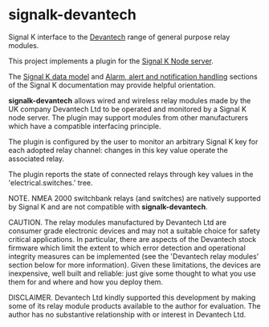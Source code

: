 # signalk-devantech

Signal K interface to the
[Devantech](https://www.devantech.co.uk)
range of general purpose relay modules.

This project implements a plugin for the
[Signal K Node server](https://github.com/SignalK/signalk-server-node).

The
[Signal K data model](http://signalk.org/specification/1.0.0/doc/data_model.html)
and
[Alarm, alert and notification handling](http://signalk.org/specification/1.0.0/doc/notifications.html)
sections of the Signal K documentation may provide helpful orientation.

__signalk-devantech__ allows wired and wireless relay modules made by the UK
company Devantech Ltd to be operated and monitored by a Signal K node server.
The plugin may support modules from other manufacturers which have a compatible
interfacing principle.

The plugin is configured by the user to monitor an arbitrary Signal K key for
each adopted relay channel: changes in this key value operate the associated
relay.

The plugin reports the state of connected relays through key values in the
'electrical.switches.' tree.

NOTE. NMEA 2000 switchbank relays (and switches) are natively supported by
Signal K and are not compatible with __signalk-devantech__.

CAUTION. The relay modules manufactured by Devantech Ltd are consumer grade
electronic devices and may not a suitable choice for safety critical
applications.
In particular, there are aspects of the Devantech stock firmware which limit
the extent to which error detection and operational integrity measures can be
implemented (see the 'Devantech relay modules' section below for more
information).
Given these limitations, the devices are inexpensive, well built and reliable:
just give some thought to what you use them for and where and how you deploy
them.

DISCLAIMER. Devantech Ltd kindly supported this development by making some
of its relay module products available to the author for evaluation.
The author has no substantive relationship with or interest in Devantech Ltd.

